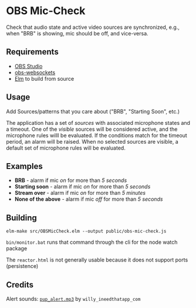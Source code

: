 # OBS Mic-Check

Check that audio state and active video sources are synchronized, e.g., when "BRB" is showing, mic should be off, and vice-versa.

## Requirements

- [OBS Studio](https://obsproject.com/)
- [obs-websockets](https://github.com/Palakis/obs-websocket)
- [Elm](http://elm-lang.org/) to build from source

## Usage

Add Sources/patterns that you care about ("BRB", "Starting Soon", etc.)

The application has a set of *sources* with associated microphone states and a timeout. One of the *visible* sources will be considered active, and the microphone rules willl be evaluated. If the conditions match for the timeout period, an alarm will be raised. When no selected sources are visible, a default set of microphone rules will be evaluated.

## Examples

- **BRB** - alarm if mic *on* for more than *5 seconds*
- **Starting soon** - alarm if mic *on* for more than *5 seconds*
- **Stream over** - alarm if mic *on* for more than *5 minutes*
- **None of the above** - alarm if mic *off* for more than *5 seconds*

## Building

`elm-make src/OBSMicCheck.elm --output public/obs-mic-check.js` 

`bin/monitor.bat` runs that command through the cli for the node watch package

The `reactor.html` is not generally usable because it does not support ports (persistence)

## Credits

Alert sounds: [`pup_alert.mp3`](https://freesound.org/people/willy_ineedthatapp_com/sounds/167337/) by `willy_ineedthatapp_com`
